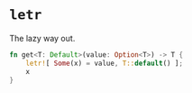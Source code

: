 # `letr`

The lazy way out.

```rust
fn get<T: Default>(value: Option<T>) -> T {
    letr![ Some(x) = value, T::default() ];
    x
}
```
